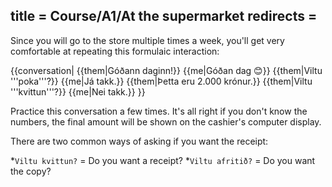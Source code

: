 title = Course/A1/At the supermarket
redirects =
---


Since you will go to the store multiple times a week, you'll get very comfortable at repeating this formulaic interaction:

{{conversation|
{{them|Góðann daginn!}}
{{me|Góðan dag 😊}}
{{them|Viltu '''poka'''?}}
{{me|Já takk.}}
{{them|Þetta eru 2.000 krónur.}}
{{them|Viltu '''kvittun'''?}}
{{me|Nei takk.}}
}}

Practice this conversation a few times. It's all right if you don't know the numbers, the final amount will be shown on the cashier's computer display.

There are two common ways of asking if you want the receipt:

*`Viltu kvittun?` = Do you want a receipt?
*`Viltu afritið?` = Do you want the copy?